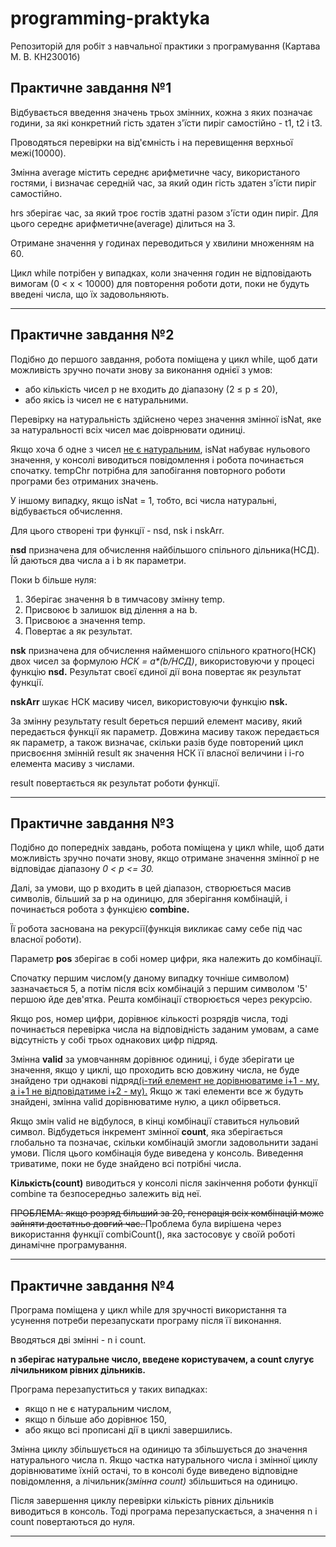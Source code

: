 # programming-praktyka
Репозиторій для робіт з навчальної практики з програмування (Картава М. В. КН23001б)

<h2><b>Практичне завдання №1</b></h2>

Відбувається введення значень трьох змінних, кожна з яких позначає години, за які конкретний гість здатен з'їсти пиріг самостійно - t1, t2 і t3.

Проводяться перевірки на від'ємність і на перевищення верхньої межі(10000).

Змінна average містить середнє арифметичне часу, використаного гостями, і визначає середній час, за який один гість здатен з'їсти пиріг самостійно.

hrs зберігає час, за який троє гостів здатні разом з'їсти один пиріг. Для цього середнє арифметичне(average) ділиться на 3.

Отримане значення у годинах переводиться у хвилини множенням на 60.

Цикл while потрібен у випадках, коли значення годин не відповідають вимогам (0 < x < 10000) для повторення роботи доти, поки не будуть введені числа, що їх задовольняють.

<hr>

<h2><b>Практичне завдання №2</b></h2>

Подібно до першого завдання, робота поміщена у цикл while, щоб дати можливість зручно почати знову за виконання однієї з умов:

<ul><li>або кількість чисел p не входить до діапазону (2 ≤ р ≤ 20),</li>
<li>або якісь із чисел не є натуральними.</li></ul>

Перевірку на натуральність здійснено через значення змінної isNat, яке за натуральності всіх чисел має доіврнювати одиниці. 

Якщо хоча б одне з чисел <u>не є натуральним</u>, isNat набуває нульового значення, у консолі виводиться повідомлення і робота починається спочатку. tempChr потрібна для запобігання повторного роботи програми без отриманих значень. 

У іншому випадку, якщо isNat = 1, тобто, всі числа натуральні, відбувається обчислення.

Для цього створені три функції - nsd, nsk і nskArr.

<b>nsd</b> призначена для обчислення найбільшого спільного дільника(НСД). Їй даються два числа a і b як параметри.

Поки b більше нуля:
<ol>
<li>Зберігає значення b в тимчасову змінну temp.</li>
<li>Присвоює b залишок від ділення a на b.</li>
<li>Присвоює a значення temp.</li>
<li>Повертає a як результат.</li>
</ol>

<b>nsk</b> призначена для обчислення найменшого спільного кратного(НСК) двох чисел за формулою <i>НСК = a*(b/НСД)</i>, використовуючи у процесі функцію <b>nsd.</b> Результат своєї єдиної дії вона повертає як результат функції.

<b>nskArr</b> шукає НСК масиву чисел, використовуючи функцію <b>nsk.</b> 

За змінну результату result береться перший елемент масиву, який передається функції як параметр. Довжина масиву також передається як параметр, а також визначає, скільки разів буде повторений цикл присвоєння змінній result як значення НСК її власної величини і i-го елемента масиву з числами. 

result повертається як результат роботи функції.

<hr>

<h2><b>Практичне завдання №3</b></h2>

Подібно до попередніх завдань, робота поміщена у цикл while, щоб дати можливість зручно почати знову, якщо отримане значення змінної p не відповідає діапазону <i>0 < p <= 30.</i>

Далі, за умови, що p входить в цей діапазон, створюється масив символів, більший за p на одиницю, для зберігання комбінацій, і починається робота з функцією <b>combine.</b>

Її робота заснована на рекурсії(функція викликає саму себе під час власної роботи). 

Параметр <b>pos</b> зберігає в собі номер цифри, яка належить до комбінації.

Спочатку першим числом(у даному випадку точніше символом) зазначається 5, а потім після всіх комбінацій з першим символом '5' першою йде дев'ятка. Решта комбінації створюється через рекурсію.

Якщо pos, номер цифри, дорівнює кількості розрядів числа, тоді починається перевірка числа на відповідність заданим умовам, а саме відсутність у собі трьох однакових цифр підряд.

Змінна <b>valid</b> за умовчанням дорівнює одиниці, і буде зберігати це значення, якщо у циклі, що проходить всю довжину числа, не буде знайдено три однакові підряд<u>(i-тий елемент не дорівнюватиме i+1 - му, а i+1 не відповідатиме i+2 - му).</u>
 Якщо ж такі елементи все ж будуть знайдені, змінна valid дорівнюватиме нулю, а цикл обірветься.

Якщо змін valid не відбулося, в кінці комбінації ставиться нульовий символ. Відбудеться інкремент змінної <b>count</b>, яка зберігається глобально та позначає, скільки комбінацій змогли задовольнити задані умови. Після цього комбінація буде виведена у консоль. Виведення триватиме, поки не буде знайдено всі потрібні числа.

<b>Кількість(count)</b> виводиться у консолі після закінчення роботи функції combine та безпосередньо залежить від неї.

<s>ПРОБЛЕМА: якщо розряд більший за 20, генерація всіх комбінацій може зайняти достатньо довгий час. </s>
Проблема була вирішена через використання функції combiCount(), яка застосовує у своїй роботі динамічне програмування.

<hr>

<h2><b>Практичне завдання №4</h2></b>

Програма поміщена у цикл while для зручності використання та усунення потреби перезапускати програму після її виконання.

Вводяться дві змінні - n і count.

<b>n зберігає натуральне число, введене користувачем, а count слугує лічильником рівних дільників.</b>

Програма перезапуститься у таких випадках:
<ul><li>якщо n не є натуральним числом,</li>
<li>якщо n більше або дорівнює 150,</li>
<li>або якщо всі прописані дії в циклі завершились.</li></ul>

Змінна циклу збільшується на одиницю та збільшується до значення натурального числа n. Якщо частка натурального числа і змінної циклу дорівнюватиме їхній остачі, то в консолі буде виведено відповідне повідомлення, а лічильник<i>(змінна count)</i> збільшиться на одиницю.

Після завершення циклу перевірки кількість рівних дільників виводиться в консоль. Тоді програма перезапускається, а значення n і count повертаються до нуля.

<hr>







